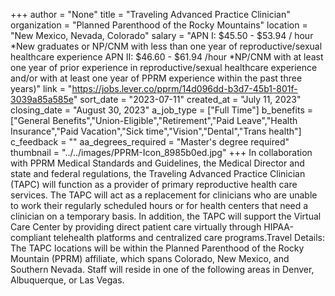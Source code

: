 +++
author = "None"
title = "Traveling Advanced Practice Clinician"
organization = "Planned Parenthood of the Rocky Mountains"
location = "New Mexico, Nevada, Colorado"
salary = "APN I: $45.50 - $53.94 / hour *New graduates or NP/CNM with less than one year of reproductive/sexual healthcare experience APN II: $46.60 - $61.94 /hour *NP/CNM with at least one year of prior experience in reproductive/sexual healthcare experience and/or with at least one year of PPRM experience within the past three years)"
link = "https://jobs.lever.co/pprm/14d096dd-b3d7-45b1-801f-3039a85a585e"
sort_date = "2023-07-11"
created_at = "July 11, 2023"
closing_date = "August 30, 2023"
a_job_type = ["Full Time"]
b_benefits = ["General Benefits","Union-Eligible","Retirement","Paid Leave","Health Insurance","Paid Vacation","Sick time","Vision","Dental","Trans health"]
c_feedback = ""
aa_degrees_required = "Master's degree required"
thumbnail = "../../images/PPRM-Icon_8985b0ed.jpg"
+++
In collaboration with PPRM Medical Standards and Guidelines, the Medical Director and state and federal regulations, the Traveling Advanced Practice Clinician (TAPC) will function as a provider of primary reproductive health care services. The TAPC will act as a replacement for clinicians who are unable to work their regularly scheduled hours or for health centers that need a clinician on a temporary basis. In addition, the TAPC will support the Virtual Care Center by providing direct patient care virtually through HIPAA-compliant telehealth platforms and centralized care programs.Travel Details: The TAPC locations will be within the Planned Parenthood of the Rocky Mountain (PPRM) affiliate, which spans Colorado, New Mexico, and Southern Nevada. Staff will reside in one of the following areas in Denver, Albuquerque, or Las Vegas.